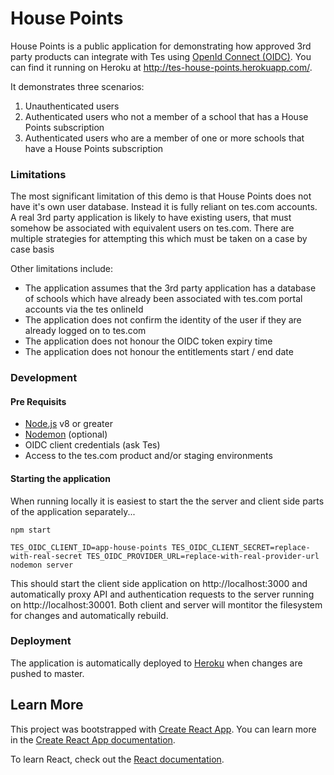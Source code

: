 # House Points
House Points is a public application for demonstrating how approved 3rd party products can integrate with Tes using [OpenId Connect (OIDC)](https://openid.net/connect/). You can find it running on Heroku at http://tes-house-points.herokuapp.com/.

It demonstrates three scenarios:

1. Unauthenticated users
2. Authenticated users who not a member of a school that has a House Points subscription
3. Authenticated users who are a member of one or more schools that have a House Points subscription

### Limitations
The most significant limitation of this demo is that House Points does not have it's own user database. Instead it is fully reliant on tes.com accounts. A real 3rd party application is likely to have existing users, that must somehow be associated with equivalent users on tes.com. There are multiple strategies for attempting this which must be taken on a case by case basis

Other limitations include:

* The application assumes that the 3rd party application has a database of schools which have already been associated with tes.com portal accounts via the tes onlineId
* The application does not confirm the identity of the user if they are already logged on to tes.com 
* The application does not honour the OIDC token expiry time
* The application does not honour the entitlements start / end date

### Development
#### Pre Requisits
* [Node.js](https://nodejs.org/en/) v8 or greater
* [Nodemon](https://nodemon.io/) (optional)
* OIDC client credentials (ask Tes)
* Access to the tes.com product and/or staging environments

#### Starting the application 
When running locally it is easiest to start the the server and client side parts of the application separately...
```
npm start
```
```
TES_OIDC_CLIENT_ID=app-house-points TES_OIDC_CLIENT_SECRET=replace-with-real-secret TES_OIDC_PROVIDER_URL=replace-with-real-provider-url nodemon server
```

This should start the client side application on http://localhost:3000 and automatically proxy API and authentication requests to the server running on http://localhost:30001. Both client and server will montitor the filesystem for changes and automatically rebuild.

### Deployment
The application is automatically deployed to [Heroku](https://www.heroku.com/) when changes are pushed to master.

## Learn More
This project was bootstrapped with [Create React App](https://github.com/facebook/create-react-app). You can learn more in the [Create React App documentation](https://facebook.github.io/create-react-app/docs/getting-started).

To learn React, check out the [React documentation](https://reactjs.org/).
